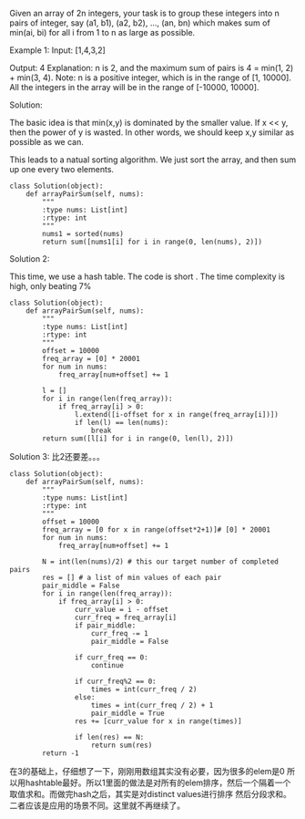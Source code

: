Given an array of 2n integers, your task is to group these integers into n pairs of integer, say (a1, b1), (a2, b2), ..., (an, bn) which makes sum of min(ai, bi) for all i from 1 to n as large as possible.

Example 1:
Input: [1,4,3,2]

Output: 4
Explanation: n is 2, and the maximum sum of pairs is 4 = min(1, 2) + min(3, 4).
Note:
n is a positive integer, which is in the range of [1, 10000].
All the integers in the array will be in the range of [-10000, 10000].

Solution:

The basic idea is that min(x,y) is dominated by the smaller value. If x << y, then the power of y is wasted. In other words, we should keep x,y similar as possible as we can. <br>

This leads to a natual sorting algorithm. We just sort the array, and then sum up one every two elements.

```
class Solution(object):
    def arrayPairSum(self, nums):
        """
        :type nums: List[int]
        :rtype: int
        """
        nums1 = sorted(nums)
        return sum([nums1[i] for i in range(0, len(nums), 2)])
```

Solution 2:

This time, we use a hash table. The code is short . The time complexity is high, only beating 7%

```
class Solution(object):
    def arrayPairSum(self, nums):
        """
        :type nums: List[int]
        :rtype: int
        """
        offset = 10000
        freq_array = [0] * 20001
        for num in nums:
            freq_array[num+offset] += 1

        l = []
        for i in range(len(freq_array)):
            if freq_array[i] > 0:
                l.extend([i-offset for x in range(freq_array[i])])
                if len(l) == len(nums):
                    break
        return sum([l[i] for i in range(0, len(l), 2)])
```

Solution 3: 比2还要差。。。

```
class Solution(object):
    def arrayPairSum(self, nums):
        """
        :type nums: List[int]
        :rtype: int
        """
        offset = 10000
        freq_array = [0 for x in range(offset*2+1)]# [0] * 20001
        for num in nums:
            freq_array[num+offset] += 1

        N = int(len(nums)/2) # this our target number of completed pairs
        res = [] # a list of min values of each pair
        pair_middle = False
        for i in range(len(freq_array)):
            if freq_array[i] > 0:
                curr_value = i - offset
                curr_freq = freq_array[i]
                if pair_middle:
                    curr_freq -= 1
                    pair_middle = False
                
                if curr_freq == 0:
                    continue
                
                if curr_freq%2 == 0:
                    times = int(curr_freq / 2)
                else:
                    times = int(curr_freq / 2) + 1
                    pair_middle = True
                res += [curr_value for x in range(times)]
                
                if len(res) == N:
                    return sum(res)
        return -1
```
在3的基础上，仔细想了一下，刚刚用数组其实没有必要，因为很多的elem是0  所以用hashtable最好。所以1里面的做法是对所有的elem排序，然后一个隔着一个取值求和。而做完hash之后，其实是对distinct values进行排序 然后分段求和。二者应该是应用的场景不同。这里就不再继续了。
